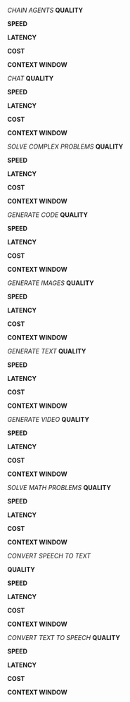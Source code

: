 *CHAIN AGENTS*
**QUALITY**


**SPEED**


**LATENCY**


**COST**


**CONTEXT WINDOW**


*CHAT*
**QUALITY**


**SPEED**


**LATENCY**


**COST**


**CONTEXT WINDOW**


*SOLVE COMPLEX PROBLEMS*
**QUALITY**


**SPEED**


**LATENCY**


**COST**


**CONTEXT WINDOW**


*GENERATE CODE*
**QUALITY**


**SPEED**


**LATENCY**


**COST**


**CONTEXT WINDOW**


*GENERATE IMAGES*
**QUALITY**


**SPEED**


**LATENCY**


**COST**


**CONTEXT WINDOW**


*GENERATE TEXT*
**QUALITY**


**SPEED**


**LATENCY**


**COST**


**CONTEXT WINDOW**


*GENERATE VIDEO*
**QUALITY**


**SPEED**


**LATENCY**


**COST**


**CONTEXT WINDOW**


*SOLVE MATH PROBLEMS*
**QUALITY**


**SPEED**


**LATENCY**


**COST**


**CONTEXT WINDOW**


*CONVERT SPEECH TO TEXT*

**QUALITY**


**SPEED**


**LATENCY**


**COST**


**CONTEXT WINDOW**

*CONVERT TEXT TO SPEECH*
**QUALITY**


**SPEED**


**LATENCY**


**COST**


**CONTEXT WINDOW**
